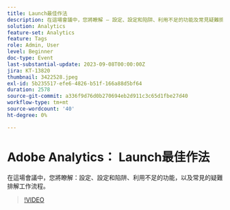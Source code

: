 ```yaml
---
title: Launch最佳作法
description: 在這場會議中，您將瞭解 — 設定、設定和陷阱、利用不足的功能及常見疑難排解工作流程。
solution: Analytics
feature-set: Analytics
feature: Tags
role: Admin, User
level: Beginner
doc-type: Event
last-substantial-update: 2023-09-08T00:00:00Z
jira: KT-13820
thumbnail: 3422528.jpeg
exl-id: 5b235517-efe6-4826-b51f-166a88d5bf64
duration: 2578
source-git-commit: a336f9d76d0b270694eb2d911c3c65d1fbe27d40
workflow-type: tm+mt
source-wordcount: '40'
ht-degree: 0%

---
```


# Adobe Analytics： Launch最佳作法

在這場會議中，您將瞭解：設定、設定和陷阱、利用不足的功能，以及常見的疑難排解工作流程。

>[!VIDEO](https://video.tv.adobe.com/v/3422528/?learn=on)
